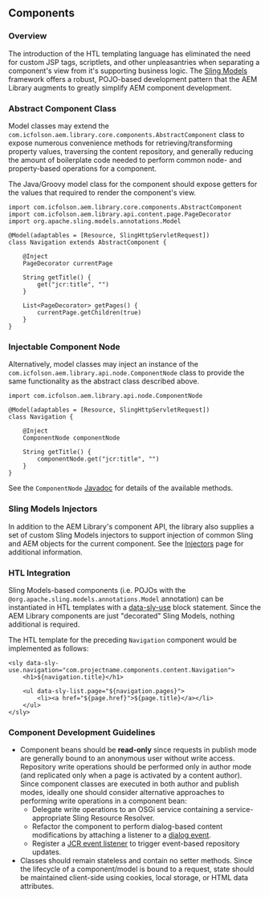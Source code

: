 ## Components

### Overview

The introduction of the HTL templating language has eliminated the need for custom JSP tags, scriptlets, and other unpleasantries when separating a component's view from it's supporting business logic.  The [Sling Models](https://sling.apache.org/documentation/bundles/models.html) framework offers a robust, POJO-based development pattern that the AEM Library augments to greatly simplify AEM component development.

### Abstract Component Class

Model classes may extend the `com.icfolson.aem.library.core.components.AbstractComponent` class to expose numerous convenience methods for retrieving/transforming property values, traversing the content repository, and generally reducing the amount of boilerplate code needed to perform common node- and property-based operations for a component.

The Java/Groovy model class for the component should expose getters for the values that required to render the component's view.

    import com.icfolson.aem.library.core.components.AbstractComponent
    import com.icfolson.aem.library.api.content.page.PageDecorator
    import org.apache.sling.models.annotations.Model
   
	@Model(adaptables = [Resource, SlingHttpServletRequest])
    class Navigation extends AbstractComponent {
    
        @Inject
        PageDecorator currentPage

        String getTitle() {
            get("jcr:title", "")
        }

        List<PageDecorator> getPages() {
            currentPage.getChildren(true)
        }
    } 

### Injectable Component Node

Alternatively, model classes may inject an instance of the `com.icfolson.aem.library.api.node.ComponentNode` class to provide the same functionality as the abstract class described above.

    import com.icfolson.aem.library.api.node.ComponentNode
    
    @Model(adaptables = [Resource, SlingHttpServletRequest])
    class Navigation {
    
        @Inject
        ComponentNode componentNode

        String getTitle() {
            componentNode.get("jcr:title", "")
        }
    }

See the `ComponentNode` [Javadoc](http://code.digitalatolson.com/aem-library/apidocs/com/icfolson/aem/library/api/node/ComponentNode.html) for details of the available methods.

### Sling Models Injectors

In addition to the AEM Library's component API, the library also supplies a set of custom Sling Models injectors to support injection of common Sling and AEM objects for the current component.  See the [Injectors](/aem-library/injectors.html) page for additional information.

### HTL Integration

Sling Models-based components (i.e. POJOs with the `@org.apache.sling.models.annotations.Model` annotation) can be instantiated in HTL templates with a [data-sly-use](https://github.com/Adobe-Marketing-Cloud/sightly-spec/blob/master/SPECIFICATION.md#221-use) block statement.  Since the AEM Library components are just "decorated" Sling Models, nothing additional is required.

The HTL template for the preceding `Navigation` component would be implemented as follows:

    <sly data-sly-use.navigation="com.projectname.components.content.Navigation">
        <h1>${navigation.title}</h1>
    
        <ul data-sly-list.page="${navigation.pages}">
            <li><a href="${page.href}">${page.title}</a></li>
        </ul>
    </sly>

### Component Development Guidelines

* Component beans should be **read-only** since requests in publish mode are generally bound to an anonymous user without write access.  Repository write operations should be performed only in author mode (and replicated only when a page is activated by a content author).  Since component classes are executed in both author and publish modes, ideally one should consider alternative approaches to performing write operations in a component bean:
    * Delegate write operations to an OSGi service containing a service-appropriate Sling Resource Resolver.
    * Refactor the component to perform dialog-based content modifications by attaching a listener to a [dialog event](https://helpx.adobe.com/experience-manager/using/creating-touchui-events.html).
    * Register a [JCR event listener](https://docs.adobe.com/docs/en/spec/javax.jcr/javadocs/jcr-2.0/javax/jcr/observation/ObservationManager.html) to trigger event-based repository updates.
* Classes should remain stateless and contain no setter methods.  Since the lifecycle of a component/model is bound to a request, state should be maintained client-side using cookies, local storage, or HTML data attributes.